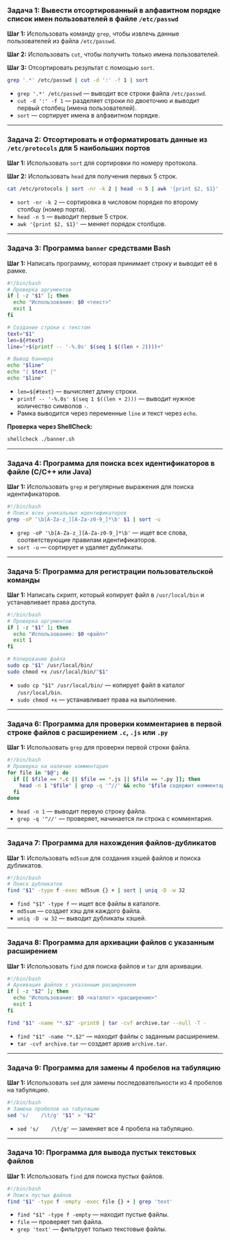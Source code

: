 ### Задача 1: Вывести отсортированный в алфавитном порядке список имен пользователей в файле `/etc/passwd`

**Шаг 1:** Использовать команду `grep`, чтобы извлечь данные пользователей из файла `/etc/passwd`.

**Шаг 2:** Использовать `cut`, чтобы получить только имена пользователей.

**Шаг 3:** Отсортировать результат с помощью `sort`.

```bash
grep '.*' /etc/passwd | cut -d ':' -f 1 | sort
```

- `grep '.*' /etc/passwd` — выводит все строки файла `/etc/passwd`.
- `cut -d ':' -f 1` — разделяет строки по двоеточию и выводит первый столбец (имена пользователей).
- `sort` — сортирует имена в алфавитном порядке.

---

### Задача 2: Отсортировать и отформатировать данные из `/etc/protocols` для 5 наибольших портов

**Шаг 1:** Использовать `sort` для сортировки по номеру протокола.

**Шаг 2:** Использовать `head` для получения первых 5 строк.

```bash
cat /etc/protocols | sort -nr -k 2 | head -n 5 | awk '{print $2, $1}'
```

- `sort -nr -k 2` — сортировка в числовом порядке по второму столбцу (номер порта).
- `head -n 5` — выводит первые 5 строк.
- `awk '{print $2, $1}'` — меняет порядок столбцов.

---

### Задача 3: Программа `banner` средствами Bash

**Шаг 1:** Написать программу, которая принимает строку и выводит её в рамке.

```bash
#!/bin/bash
# Проверка аргументов
if [ -z "$1" ]; then
  echo "Использование: $0 <текст>"
  exit 1
fi

# Создание строки с текстом
text="$1"
len=${#text}
line="+$(printf -- '-%.0s' $(seq 1 $((len + 2))))+"

# Вывод баннера
echo "$line"
echo "| $text |"
echo "$line"
```

- `len=${#text}` — вычисляет длину строки.
- `printf -- '-%.0s' $(seq 1 $((len + 2)))` — выводит нужное количество символов `-`.
- Рамка выводится через переменные `line` и текст через `echo`.

**Проверка через ShellCheck:**

```bash
shellcheck ./banner.sh
```

---

### Задача 4: Программа для поиска всех идентификаторов в файле (C/C++ или Java)

**Шаг 1:** Использовать `grep` и регулярные выражения для поиска идентификаторов.

```bash
#!/bin/bash
# Поиск всех уникальных идентификаторов
grep -oP '\b[A-Za-z_][A-Za-z0-9_]*\b' $1 | sort -u
```

- `grep -oP '\b[A-Za-z_][A-Za-z0-9_]*\b'` — ищет все слова, соответствующие правилам идентификаторов.
- `sort -u` — сортирует и удаляет дубликаты.

---

### Задача 5: Программа для регистрации пользовательской команды

**Шаг 1:** Написать скрипт, который копирует файл в `/usr/local/bin` и устанавливает права доступа.

```bash
#!/bin/bash
# Проверка аргументов
if [ -z "$1" ]; then
  echo "Использование: $0 <файл>"
  exit 1
fi

# Копирование файла
sudo cp "$1" /usr/local/bin/
sudo chmod +x /usr/local/bin/"$1"
```

- `sudo cp "$1" /usr/local/bin/` — копирует файл в каталог `/usr/local/bin`.
- `sudo chmod +x` — устанавливает права на выполнение.

---

### Задача 6: Программа для проверки комментариев в первой строке файлов с расширением `.c`, `.js` или `.py`

**Шаг 1:** Использовать `grep` для проверки первой строки файла.

```bash
#!/bin/bash
# Проверка на наличие комментария
for file in "$@"; do
  if [[ $file == *.c || $file == *.js || $file == *.py ]]; then
    head -n 1 "$file" | grep -q '^//' && echo "$file содержит комментарий"
  fi
done
```

- `head -n 1` — выводит первую строку файла.
- `grep -q '^//'` — проверяет, начинается ли строка с комментария.

---

### Задача 7: Программа для нахождения файлов-дубликатов

**Шаг 1:** Использовать `md5sum` для создания хэшей файлов и поиска дубликатов.

```bash
#!/bin/bash
# Поиск дубликатов
find "$1" -type f -exec md5sum {} + | sort | uniq -D -w 32
```

- `find "$1" -type f` — ищет все файлы в каталоге.
- `md5sum` — создает хэш для каждого файла.
- `uniq -D -w 32` — выводит дубликаты хэшей.

---

### Задача 8: Программа для архивации файлов с указанным расширением

**Шаг 1:** Использовать `find` для поиска файлов и `tar` для архивации.

```bash
#!/bin/bash
# Архивация файлов с указанным расширением
if [ -z "$2" ]; then
  echo "Использование: $0 <каталог> <расширение>"
  exit 1
fi

find "$1" -name "*.$2" -print0 | tar -cvf archive.tar --null -T -
```

- `find "$1" -name "*.$2"` — находит файлы с заданным расширением.
- `tar -cvf archive.tar` — создает архив `archive.tar`.

---

### Задача 9: Программа для замены 4 пробелов на табуляцию

**Шаг 1:** Использовать `sed` для замены последовательности из 4 пробелов на табуляцию.

```bash
#!/bin/bash
# Замена пробелов на табуляцию
sed 's/    /\t/g' "$1" > "$2"
```

- `sed 's/    /\t/g'` — заменяет все 4 пробела на табуляцию.

---

### Задача 10: Программа для вывода пустых текстовых файлов

**Шаг 1:** Использовать `find` для поиска пустых файлов.

```bash
#!/bin/bash
# Поиск пустых файлов
find "$1" -type f -empty -exec file {} + | grep 'text'
```

- `find "$1" -type f -empty` — находит пустые файлы.
- `file` — проверяет тип файла.
- `grep 'text'` — фильтрует только текстовые файлы.